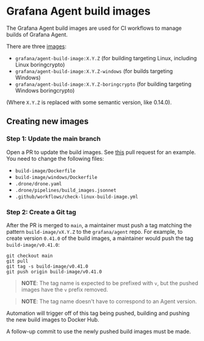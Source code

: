 # Grafana Agent build images

The Grafana Agent build images are used for CI workflows to manage builds of
Grafana Agent.

There are three [images][agent-build-image-dockerhub]:

* `grafana/agent-build-image:X.Y.Z` (for building targeting Linux, including Linux boringcrypto)
* `grafana/agent-build-image:X.Y.Z-windows` (for builds targeting Windows)
* `grafana/agent-build-image:X.Y.Z-boringcrypto` (for building targeting Windows boringcrypto)

(Where `X.Y.Z` is replaced with some semantic version, like 0.14.0).

[agent-build-image-dockerhub]:https://hub.docker.com/repository/docker/grafana/agent-build-image/general

## Creating new images

### Step 1: Update the main branch

Open a PR to update the build images. 
See [this][example-pr] pull request for an example.
You need to change the following files:
 * `build-image/Dockerfile`
 * `build-image/windows/Dockerfile`
 * `.drone/drone.yaml`
 * `.drone/pipelines/build_images.jsonnet`
 * `.github/workflows/check-linux-build-image.yml`

[example-pr]:https://github.com/grafana/agent/pull/6650/files

### Step 2: Create a Git tag

After the PR is merged to `main`, a maintainer must push a tag matching the pattern 
`build-image/vX.Y.Z` to the `grafana/agent` repo. 
For example, to create version `0.41.0` of the build images,
a maintainer would push the tag `build-image/v0.41.0`:

```
git checkout main
git pull
git tag -s build-image/v0.41.0
git push origin build-image/v0.41.0
```

> **NOTE**: The tag name is expected to be prefixed with `v`, but the pushed
> images have the `v` prefix removed.

> **NOTE**: The tag name doesn't have to correspond to an Agent version.

Automation will trigger off of this tag being pushed, building and pushing the
new build images to Docker Hub.

A follow-up commit to use the newly pushed build images must be made.
